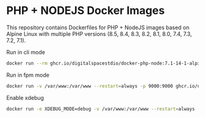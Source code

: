 PHP + NODEJS Docker Images
==========================
This repository contains Dockerfiles for PHP + NodeJS images based on Alpine Linux with multiple PHP versions (8.5, 8.4, 8.3, 8.2, 8.1, 8.0, 7.4, 7.3, 7.2, 7.1).


Run in cli mode
```bash
docker run --rm ghcr.io/digitalspacestdio/docker-php-node:7.1-14-1-alpine php -v
```

Run in fpm mode
```bash
docker run -v /var/www:/var/www --restart=always -p 9000:9000 ghcr.io/digitalspacestdio/docker-php-node:7.1-14-1-alpine php-fpm -R
```

Enable xdebug
```bash
docker run -e XDEBUG_MODE=debug -v /var/www:/var/www --restart=always -p 9000:9000 ghcr.io/digitalspacestdio/docker-php-node:7.1-14-1-alpine php-fpm -R
```